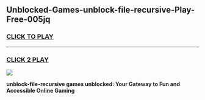 
## Unblocked-Games-unblock-file-recursive-Play-Free-005jq
<h3>
<a href="https://premium76.site?title=unblock-file-recursive&ref=21A">CLICK TO PLAY</a></h3>
<hr>

<h3>
<a href="https://premium76.site?title=unblock-file-recursive&ref=21A">CLICK 2 PLAY</a>
  
</h3>

<a href="https://premium76.site?title=unblock-file-recursive&ref=21A"><img src="https://clearcache.store/games.png"></a>


**unblock-file-recursive games unblocked: Your Gateway to Fun and Accessible Online Gaming**
